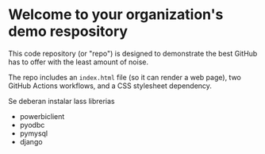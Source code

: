 # Welcome to your organization's demo respository
This code repository (or "repo") is designed to demonstrate the best GitHub has to offer with the least amount of noise.

The repo includes an `index.html` file (so it can render a web page), two GitHub Actions workflows, and a CSS stylesheet dependency.

Se deberan instalar lass librerias
- powerbiclient
- pyodbc
- pymysql
- django
